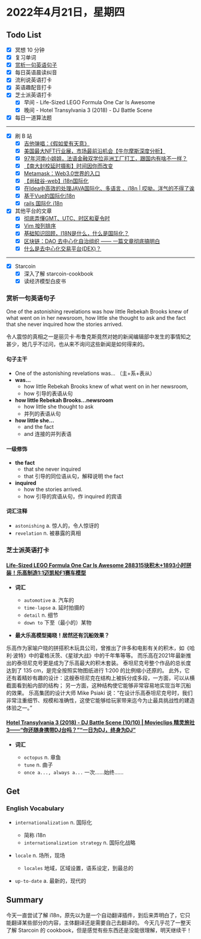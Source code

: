 # 2022年4月21日，星期四

## Todo List

- [x] 冥想 10 分钟
- [x] 复习单词
- [x] [赏析一句英语句子](#赏析一句英语句子)
- [x] 每日英语晨读纠音
- [x] 流利说英语打卡
- [x] 英语趣配音打卡
- [x] 芝士派英语打卡
  - [x] 早间 - Life-Sized LEGO Formula One Car Is Awesome
  - [x] 晚间 - Hotel Transylvania 3 (2018) - DJ Battle Scene
- [x] 每日一道算法题
--------
- [x] 刷 B 站
  - [x] [吉他弹唱：《假如爱有天意》](https://b23.tv/IACqIHJ)
  - [x] [美国最大NFT行业展，市场最前沿机会【牛尔摩斯深度分析】](https://b23.tv/854YKRf)
  - [x] [97年河南小姐姐，法语金融双学位非洲工厂打工，跟国内有啥不一样？](https://b23.tv/R2jJo0s)
  - [x] [【南大封校延时摄影】时间因你而改变](https://b23.tv/OXbhzbM)
  - [x] [Metamask：Web3.0世界的入口](https://b23.tv/mONk7hm)
  - [x] [【尚硅谷-web】i18n国际化](https://b23.tv/VPcM0ug)
  - [x] [在Idea中高效的处理JAVA国际化、多语言 、i18n | 哎呦，洋气的不得了诶](https://b23.tv/o5SH2YY)
  - [x] [基于Vue的国际化i18n](https://b23.tv/rG8dH8z)
  - [x] [rails 国际化 i18n](https://b23.tv/AJIsXre)
- [x] 其他平台的文章
  - [x] [彻底弄懂GMT、UTC、时区和夏令时](https://www.cnblogs.com/champyin/p/12767852.html)
  - [x] [Vim 按列排序](https://zditect.com/article/20889220.html)
  - [x] [基础知识回顾，I18N是什么，什么是国际化？](https://www.cnblogs.com/dkblog/archive/2008/06/30/1980790.html)
  - [x] [区块链：DAO 去中心化自治组织 —— 一篇文章彻底搞明白](https://mirror.xyz/0xcd3722b43f684d2aaeee7c769533cA31d3e0375e/aS2VSASeQS9Id2w8wbTyfs0AopZvSg0oUAtJo_Lw6KA)
  - [x] [什么是去中心化交易平台(DEX)？](https://academy.binance.com/zh/articles/what-is-a-decentralized-exchange-dex)
--------
- [x] Starcoin
  - [x] 深入了解 starcoin-cookbook
  - [x] 读经济模型白皮书

### 赏析一句英语句子

One of the astonishing revelations was how little Rebekah Brooks knew of what went on in her newsroom, how little she thought to ask and the fact that she never inquired how the stories arrived.

令人震惊的真相之一是丽贝卡·布鲁克斯竟然对她的新闻编辑部中发生的事情知之甚少，她几乎不过问，也从来不询问这些新闻是如何得来的。

#### 句子主干

- One of the astonishing revelations was... （主+系+表从）
- **was...**
  - how little Rebekah Brooks knew of what went on in her newsroom,
  - how 引导的表语从句
- **how little Rebekah Brooks...newsroom**
  - how little she thought to ask
  - 并列的表语从句
- **how little she...**
  - and the fact
  - and 连接的并列表语

#### 一级修饰

- **the fact**
  - that she never inquired
  - that 引导的同位语从句，解释说明 the fact
- **inquired**
  - how the stories arrived.
  - how 引导的宾语从句，作 inquired 的宾语

#### 词汇注释

- `astonishing` a. 惊人的，令人惊讶的
- `revelation` n. 被暴露的真相

### 芝士派英语打卡

#### [Life-Sized LEGO Formula One Car Is Awesome 288315块积木+1893小时拼装！乐高制造1:1迈凯轮F1赛车模型](https://reading.baicizhan.com/h5/listen-movie.html?id=629&wxapp=mint_danni_ear#/home)

- **词汇**

  - `automotive` a. 汽车的
  - `time-lapse` a. 延时拍摄的
  - `detail` n. 细节
  - `down to` 下至（最小的）某物

- **最大乐高模型揭晓！居然还有沉船效果？**

乐高作为家喻户晓的拼搭积木玩具公司，曾推出了许多和电影有关的积木，如《哈利·波特》中的霍格沃茨、《星球大战》中的千年隼等等。
而乐高在2021年最新推出的泰坦尼克号更是成为了乐高最大的积木套装。
泰坦尼克号整个作品的总长度达到了 135 cm，是完全按照实物图纸进行 1:200 的比例缩小还原的。
此外，它还有着精妙有趣的设计：这艘泰坦尼克在结构上被拆分成多段，一方面，可以从横截面看到船内部的结构；
另一方面，这种结构使它能够非常容易地实现当年沉船的效果。
乐高集团的设计大师 Mike Psiaki 说：“在设计乐高泰坦尼克号时，我们非常注重细节、规模和准确性，这使它能够给玩家带来迄今为止最具挑战性的建造体验之一。”

#### [Hotel Transylvania 3 (2018) - DJ Battle Scene (10/10) | Movieclips 精灵旅社3——“你还随身携带DJ台吗？”“一日为DJ，终身为DJ”](http://reading.baicizhan.com/h5/listen-movie.html?id=630&wxapp=mint_danni_ear#/home)

- **词汇**

  - `octopus` n. 章鱼
  - `tune` n. 曲子
  - `once a..., always a...` 一次……始终……

## Get

### English Vocabulary

- `internationalization` n. 国际化
  - 简称 i18n
  - `internationalization strategy` n. 国际化战略

- `locale` n. 场所，现场
  - `locales` 地域，区域设置，语系设定，到最总的

- `up-to-date` a. 最新的，现代的

## Summary

今天一直尝试了解 i18n，原先以为是一个自动翻译插件，到后来弄明白了，它只能翻译某些部分的内容，主体翻译还是需要自己去翻译的。
今天几乎花了一整天了解 Starcoin 的 cookbook，但是感觉有些东西还是没能很理解，明天继续干！
